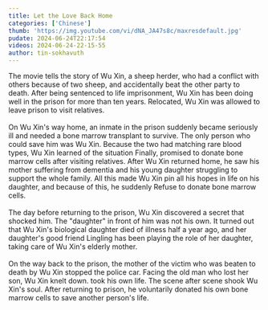 ```yaml
---
title: Let the Love Back Home
categories: ['Chinese']
thumb: 'https://img.youtube.com/vi/dNA_JA47s8c/maxresdefault.jpg'
pudate: 2024-06-24T22:17:54
videos: 2024-06-24-22-15-55
author: tin-sokhavuth
---
```

The movie tells the story of Wu Xin, a sheep herder, who had a conflict with others because of two sheep, and accidentally beat the other party to death. After being sentenced to life imprisonment, Wu Xin has been doing well in the prison for more than ten years. Relocated, Wu Xin was allowed to leave prison to visit relatives.
<br/><br/>
On Wu Xin's way home, an inmate in the prison suddenly became seriously ill and needed a bone marrow transplant to survive. The only person who could save him was Wu Xin. Because the two had matching rare blood types, Wu Xin learned of the situation Finally, promised to donate bone marrow cells after visiting relatives.
After Wu Xin returned home, he saw his mother suffering from dementia and his young daughter struggling to support the whole family. All this made Wu Xin pin all his hopes in life on his daughter, and because of this, he suddenly Refuse to donate bone marrow cells.
<br/><br/>
The day before returning to the prison, Wu Xin discovered a secret that shocked him. The "daughter" in front of him was not his own. It turned out that Wu Xin's biological daughter died of illness half a year ago, and her daughter's good friend Lingling has been playing the role of her daughter, taking care of Wu Xin's elderly mother.
<br/><br/>
On the way back to the prison, the mother of the victim who was beaten to death by Wu Xin stopped the police car. Facing the old man who lost her son, Wu Xin knelt down. took his own life.
The scene after scene shook Wu Xin's soul. After returning to prison, he voluntarily donated his own bone marrow cells to save another person's life.